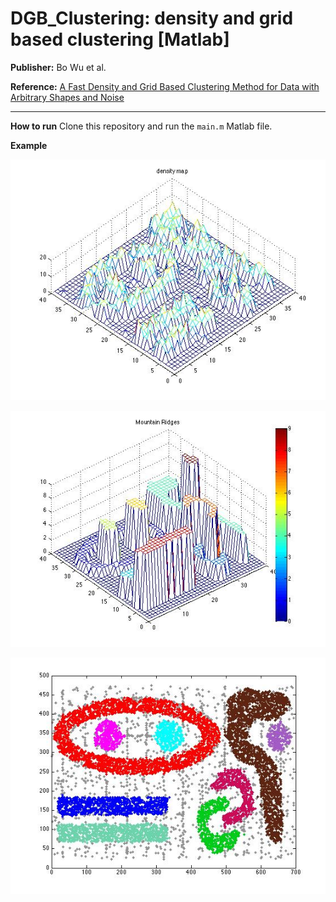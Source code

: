 # DGB_Clustering: density and grid based clustering [Matlab]

**Publisher:** Bo Wu et al.

**Reference:** [A Fast Density and Grid Based Clustering Method for Data with Arbitrary Shapes and Noise](http://ieeexplore.ieee.org/stamp/stamp.jsp?arnumber=7744455)

--------
**How to run**
Clone this repository and run the `main.m` Matlab file.

**Example**

![image](/datasets/density-map-t710k.jpg "example-density map of t7.10k")

![image](/datasets/mountain-ridge-t710k.jpg "example-density map of t7.10k")

![image](/datasets/clustering-results-t710k.jpg "example-density map of t7.10k")
